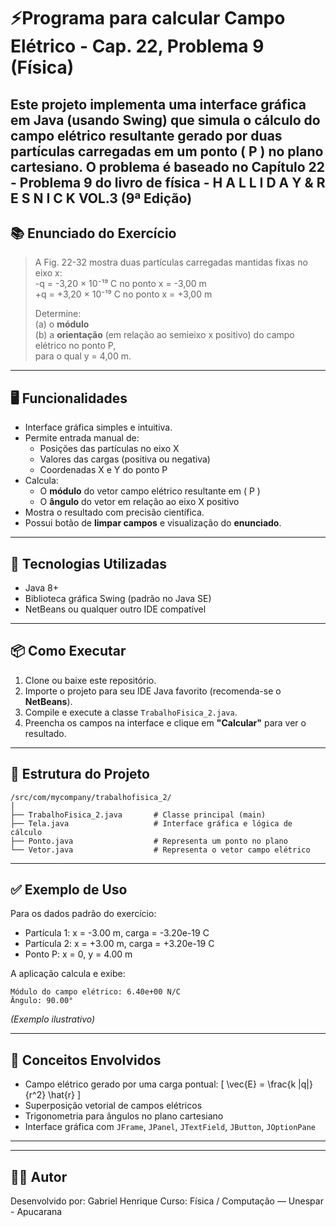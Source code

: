 
# ⚡Programa para calcular Campo Elétrico - Cap. 22, Problema 9 (Física)

Este projeto implementa uma interface gráfica em Java (usando Swing) que simula o cálculo do **campo elétrico resultante** gerado por duas partículas carregadas em um ponto \( P \) no plano cartesiano. O problema é baseado no **Capítulo 22 - Problema 9** do livro de física - H A L L I D A Y & R E S N I C K VOL.3 (9ª Edição)
---

## 📚 Enunciado do Exercício

> A Fig. 22-32 mostra duas partículas carregadas mantidas fixas no eixo x:  
> -q = -3,20 × 10⁻¹⁹ C no ponto x = -3,00 m  
> +q = +3,20 × 10⁻¹⁹ C no ponto x = +3,00 m  
>
> Determine:  
> (a) o **módulo**  
> (b) a **orientação** (em relação ao semieixo x positivo) do campo elétrico no ponto P,  
> para o qual y = 4,00 m.

---

## 🖥️ Funcionalidades

- Interface gráfica simples e intuitiva.
- Permite entrada manual de:
  - Posições das partículas no eixo X
  - Valores das cargas (positiva ou negativa)
  - Coordenadas X e Y do ponto P
- Calcula:
  - O **módulo** do vetor campo elétrico resultante em \( P \)
  - O **ângulo** do vetor em relação ao eixo X positivo
- Mostra o resultado com precisão científica.
- Possui botão de **limpar campos** e visualização do **enunciado**.

---

## 🧪 Tecnologias Utilizadas

- Java 8+  
- Biblioteca gráfica Swing (padrão no Java SE)  
- NetBeans ou qualquer outro IDE compatível

---

## 📦 Como Executar

1. Clone ou baixe este repositório.
2. Importe o projeto para seu IDE Java favorito (recomenda-se o **NetBeans**).
3. Compile e execute a classe `TrabalhoFisica_2.java`.
4. Preencha os campos na interface e clique em **"Calcular"** para ver o resultado.

---

## 📁 Estrutura do Projeto

```
/src/com/mycompany/trabalhofisica_2/
│
├── TrabalhoFisica_2.java       # Classe principal (main)
├── Tela.java                   # Interface gráfica e lógica de cálculo
├── Ponto.java                  # Representa um ponto no plano
└── Vetor.java                  # Representa o vetor campo elétrico
```

---

## ✅ Exemplo de Uso

Para os dados padrão do exercício:

- Partícula 1: x = -3.00 m, carga = -3.20e-19 C  
- Partícula 2: x = +3.00 m, carga = +3.20e-19 C  
- Ponto P: x = 0, y = 4.00 m  

A aplicação calcula e exibe:

```
Módulo do campo elétrico: 6.40e+00 N/C
Ângulo: 90.00°
```

*(Exemplo ilustrativo)*

---

## 🧠 Conceitos Envolvidos

- Campo elétrico gerado por uma carga pontual:
  \[
  \vec{E} = \frac{k |q|}{r^2} \hat{r}
  \]
- Superposição vetorial de campos elétricos
- Trigonometria para ângulos no plano cartesiano
- Interface gráfica com `JFrame`, `JPanel`, `JTextField`, `JButton`, `JOptionPane`

---

---

## 👨‍💻 Autor

Desenvolvido por: Gabriel Henrique 
Curso: Física / Computação — Unespar - Apucarana
